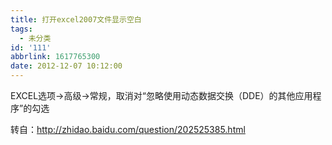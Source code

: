 ```yaml
---
title: 打开excel2007文件显示空白
tags:
  - 未分类
id: '111'
abbrlink: 1617765300
date: 2012-12-07 10:12:00
---
```


EXCEL选项→高级→常规，取消对“忽略使用动态数据交换（DDE）的其他应用程序”的勾选  
  
转自：http://zhidao.baidu.com/question/202525385.html